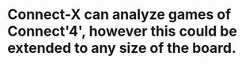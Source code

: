 # Connect-X can analyze games of Connect'4', however this could be extended to any size of the board.
